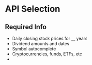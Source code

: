 # API Selection

## Required Info
- Daily closing stock prices for __ years
- Dividend amounts and dates
- Symbol autocomplete
- Cryptocurrencies, funds, ETFs, etc
- 
